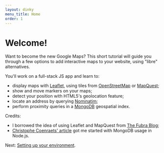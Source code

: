 ```yaml
---
layout: dinky
menu_title: Home
order: 1
---
```


# Welcome!

Want to become the new Google Maps? This short tutorial will guide you through a few options
to add interactive maps to your website, using "libre" alternatives.

You'll work on a full-stack JS app and learn to:

* display maps with [Leaflet][ll], using tiles from [OpenStreetMap][osm] or [MapQuest][mq];
* show and move markers on your maps;
* detect your position with HTML5's geolocation feature;
* locate an address by querying [Nominatim][nom];
* perform proximity queries in a [MongoDB][mongo] geospatial index.

Credits:

* I borrowed the idea of using Leaflet and MapQuest from [The Fubra Blog][fubra];
* [Christophe Coenraets' article][cc] got me started with MongoDB usage in Node.js.

Next: [Setting up your environment](setup.html).

[ll]: http://leafletjs.com/
[osm]: http://www.openstreetmap.org/
[mq]: http://www.mapquest.com/
[nom]: http://nominatim.openstreetmap.org/
[mongo]: http://www.mongodb.org/
[fubra]: http://www.fubra.com/blog/2011/11/24/google-maps-free-alternatives/
[cc]: http://coenraets.org/blog/2012/10/creating-a-rest-api-using-node-js-express-and-mongodb/
